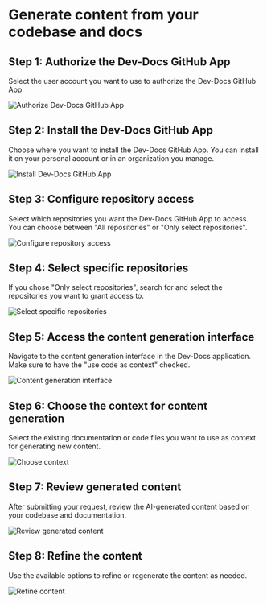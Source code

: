 # Generate content from your codebase and docs

## Step 1: Authorize the Dev-Docs GitHub App

Select the user account you want to use to authorize the Dev-Docs GitHub App.

![Authorize Dev-Docs GitHub App](/img/generate_content_from_your_codebase_and_docs/step_3.png)

## Step 2: Install the Dev-Docs GitHub App

Choose where you want to install the Dev-Docs GitHub App. You can install it on your personal account or in an organization you manage.

![Install Dev-Docs GitHub App](/img/generate_content_from_your_codebase_and_docs/step_4.png)

## Step 3: Configure repository access

Select which repositories you want the Dev-Docs GitHub App to access. You can choose between "All repositories" or "Only select repositories".

![Configure repository access](/img/generate_content_from_your_codebase_and_docs/step_5.png)

## Step 4: Select specific repositories

If you chose "Only select repositories", search for and select the repositories you want to grant access to.

![Select specific repositories](/img/generate_content_from_your_codebase_and_docs/step_6.png)

## Step 5: Access the content generation interface

Navigate to the content generation interface in the Dev-Docs application. Make sure to have the "use code as context" checked.

![Content generation interface](/img/generate_content_from_your_codebase_and_docs/step_7.png)

## Step 6: Choose the context for content generation

Select the existing documentation or code files you want to use as context for generating new content.

![Choose context](/img/generate_content_from_your_codebase_and_docs/step_9.png)

## Step 7: Review generated content

After submitting your request, review the AI-generated content based on your codebase and documentation.

![Review generated content](/img/generate_content_from_your_codebase_and_docs/step_12.png)

## Step 8: Refine the content

Use the available options to refine or regenerate the content as needed.

![Refine content](/img/generate_content_from_your_codebase_and_docs/step_13.png)
